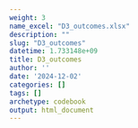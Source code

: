 ```yaml
---
weight: 3
name_excel: "D3_outcomes.xlsx"
description: ""
slug: "D3_outcomes"
datetime: 1.733148e+09
title: D3_outcomes
author: ''
date: '2024-12-02'
categories: []
tags: []
archetype: codebook
output: html_document
---
```


<div class="tabcontent"></div>

